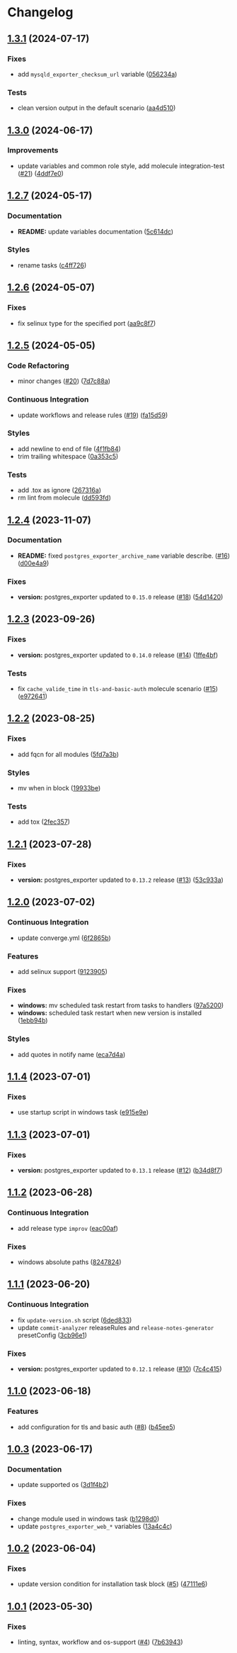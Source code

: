 # Changelog

## [1.3.1](https://github.com/antmelekhin/ansible-role-postgres-exporter/compare/v1.3.0...v1.3.1) (2024-07-17)


### Fixes

* add `mysqld_exporter_checksum_url` variable ([056234a](https://github.com/antmelekhin/ansible-role-postgres-exporter/commit/056234aae9c276fbaabf663e7f4b15671979180a))


### Tests

* clean version output in the default scenario ([aa4d510](https://github.com/antmelekhin/ansible-role-postgres-exporter/commit/aa4d510ed763d1aad39e08bf205e99ba755b84c7))

## [1.3.0](https://github.com/antmelekhin/ansible-role-postgres-exporter/compare/v1.2.7...v1.3.0) (2024-06-17)


### Improvements

* update variables and common role style, add molecule integration-test ([#21](https://github.com/antmelekhin/ansible-role-postgres-exporter/issues/21)) ([4ddf7e0](https://github.com/antmelekhin/ansible-role-postgres-exporter/commit/4ddf7e07ccbf207bd3083f7c862b67db9a42fb9d))

## [1.2.7](https://github.com/antmelekhin/ansible-role-postgres-exporter/compare/v1.2.6...v1.2.7) (2024-05-17)


### Documentation

* **README:** update variables documentation ([5c614dc](https://github.com/antmelekhin/ansible-role-postgres-exporter/commit/5c614dc972eb7e06360586370f84ac3a1d8d2d10))


### Styles

* rename tasks ([c4ff726](https://github.com/antmelekhin/ansible-role-postgres-exporter/commit/c4ff726e77b9f610638058304dc01855fd42bbc7))

## [1.2.6](https://github.com/antmelekhin/ansible-role-postgres-exporter/compare/v1.2.5...v1.2.6) (2024-05-07)


### Fixes

* fix selinux type for the specified port ([aa9c8f7](https://github.com/antmelekhin/ansible-role-postgres-exporter/commit/aa9c8f7d28dd3b71ec6b4bd734e5e5b1409dbfd7))

## [1.2.5](https://github.com/antmelekhin/ansible-role-postgres-exporter/compare/v1.2.4...v1.2.5) (2024-05-05)


### Code Refactoring

* minor changes ([#20](https://github.com/antmelekhin/ansible-role-postgres-exporter/issues/20)) ([7d7c88a](https://github.com/antmelekhin/ansible-role-postgres-exporter/commit/7d7c88a7df56b1b7c2d1e6f0bef5021a78078ea7))


### Continuous Integration

* update workflows and release rules ([#19](https://github.com/antmelekhin/ansible-role-postgres-exporter/issues/19)) ([fa15d59](https://github.com/antmelekhin/ansible-role-postgres-exporter/commit/fa15d595dcd01583eb16a166917cdb8de259fe72))


### Styles

* add newline to end of file ([4f1fb84](https://github.com/antmelekhin/ansible-role-postgres-exporter/commit/4f1fb84b6a7c4d7413ad112c9ab79eaf507e5b58))
* trim trailing whitespace ([0a353c5](https://github.com/antmelekhin/ansible-role-postgres-exporter/commit/0a353c553aa7a595bca12e588a22cb06d08ba182))


### Tests

* add .tox as ignore ([267316a](https://github.com/antmelekhin/ansible-role-postgres-exporter/commit/267316ac503d82d69e4b9014bdb74f430097350a))
* rm lint from molecule ([dd593fd](https://github.com/antmelekhin/ansible-role-postgres-exporter/commit/dd593fdeddbbebc035d8918896a6d1b014a71550))

## [1.2.4](https://github.com/antmelekhin/ansible-role-postgres-exporter/compare/v1.2.3...v1.2.4) (2023-11-07)


### Documentation

* **README:** fixed `postgres_exporter_archive_name` variable describe. ([#16](https://github.com/antmelekhin/ansible-role-postgres-exporter/issues/16)) ([d00e4a9](https://github.com/antmelekhin/ansible-role-postgres-exporter/commit/d00e4a9218ee0dc45bb2a441c4b175a1b1214117))


### Fixes

* **version:** postgres_exporter updated to `0.15.0` release ([#18](https://github.com/antmelekhin/ansible-role-postgres-exporter/issues/18)) ([54d1420](https://github.com/antmelekhin/ansible-role-postgres-exporter/commit/54d142074ce5334894bbb73c51e1c286692d2704))

## [1.2.3](https://github.com/antmelekhin/ansible-role-postgres-exporter/compare/v1.2.2...v1.2.3) (2023-09-26)


### Fixes

* **version:** postgres_exporter updated to `0.14.0` release ([#14](https://github.com/antmelekhin/ansible-role-postgres-exporter/issues/14)) ([1ffe4bf](https://github.com/antmelekhin/ansible-role-postgres-exporter/commit/1ffe4bf7e4d7a333377f9090805f91886f0f0735))


### Tests

* fix `cache_valide_time` in `tls-and-basic-auth` molecule scenario ([#15](https://github.com/antmelekhin/ansible-role-postgres-exporter/issues/15)) ([e972641](https://github.com/antmelekhin/ansible-role-postgres-exporter/commit/e972641645af9d52894b7453148fe7beab1fdb20))

## [1.2.2](https://github.com/antmelekhin/ansible-role-postgres-exporter/compare/v1.2.1...v1.2.2) (2023-08-25)


### Fixes

* add fqcn for all modules ([5fd7a3b](https://github.com/antmelekhin/ansible-role-postgres-exporter/commit/5fd7a3b3512fb62dd89dcdc4d97577f759376e27))


### Styles

* mv when in block ([19933be](https://github.com/antmelekhin/ansible-role-postgres-exporter/commit/19933befd52ef0206547bedb5ed944c077ca9b70))


### Tests

* add tox ([2fec357](https://github.com/antmelekhin/ansible-role-postgres-exporter/commit/2fec357ffa52d7c187feb7b6f5f5c51457bd12c0))

## [1.2.1](https://github.com/antmelekhin/ansible-role-postgres-exporter/compare/v1.2.0...v1.2.1) (2023-07-28)


### Fixes

* **version:** postgres_exporter updated to `0.13.2` release ([#13](https://github.com/antmelekhin/ansible-role-postgres-exporter/issues/13)) ([53c933a](https://github.com/antmelekhin/ansible-role-postgres-exporter/commit/53c933a1670cb7091dd6fd778799384b2601e36a))

## [1.2.0](https://github.com/antmelekhin/ansible-role-postgres-exporter/compare/v1.1.4...v1.2.0) (2023-07-02)


### Continuous Integration

* update converge.yml ([6f2865b](https://github.com/antmelekhin/ansible-role-postgres-exporter/commit/6f2865b1aaa1967f46bdf3fcb060e6c31d627386))


### Features

* add selinux support ([9123905](https://github.com/antmelekhin/ansible-role-postgres-exporter/commit/9123905132fda4ec3199ec44226251ed30201cc6))


### Fixes

* **windows:** mv scheduled task restart from tasks to handlers ([97a5200](https://github.com/antmelekhin/ansible-role-postgres-exporter/commit/97a5200ff8e2959b80561b6b4f11d588de41d9fc))
* **windows:** scheduled task restart when new version is installed ([1ebb94b](https://github.com/antmelekhin/ansible-role-postgres-exporter/commit/1ebb94bbeee7b46f0ebf8791a959d60b830aeaf0))


### Styles

* add quotes in notify name ([eca7d4a](https://github.com/antmelekhin/ansible-role-postgres-exporter/commit/eca7d4a05b2c1a5a6f42f5d46df8ccf5bf59cd4c))

## [1.1.4](https://github.com/antmelekhin/ansible-role-postgres-exporter/compare/v1.1.3...v1.1.4) (2023-07-01)


### Fixes

* use startup script in windows task ([e915e9e](https://github.com/antmelekhin/ansible-role-postgres-exporter/commit/e915e9e8d77b171e93f54d63372be269ad513acf))

## [1.1.3](https://github.com/antmelekhin/ansible-role-postgres-exporter/compare/v1.1.2...v1.1.3) (2023-07-01)


### Fixes

* **version:** postgres_exporter updated to `0.13.1` release ([#12](https://github.com/antmelekhin/ansible-role-postgres-exporter/issues/12)) ([b34d8f7](https://github.com/antmelekhin/ansible-role-postgres-exporter/commit/b34d8f745aee9a51eeb2c6bda7180df8ab328503))

## [1.1.2](https://github.com/antmelekhin/ansible-role-postgres-exporter/compare/v1.1.1...v1.1.2) (2023-06-28)


### Continuous Integration

* add release type `improv` ([eac00af](https://github.com/antmelekhin/ansible-role-postgres-exporter/commit/eac00af4b7992936a6ee57af0f26ab93ff683e0a))


### Fixes

* windows absolute paths ([8247824](https://github.com/antmelekhin/ansible-role-postgres-exporter/commit/82478245480192a2909a5045bde78c995137aa10))

## [1.1.1](https://github.com/antmelekhin/ansible-role-postgres-exporter/compare/v1.1.0...v1.1.1) (2023-06-20)


### Continuous Integration

* fix `update-version.sh` script ([6ded833](https://github.com/antmelekhin/ansible-role-postgres-exporter/commit/6ded8333b1002ffd65830ea86a9f86f33fd43d19))
* update `commit-analyzer` releaseRules and `release-notes-generator` presetConfig ([3cb96e1](https://github.com/antmelekhin/ansible-role-postgres-exporter/commit/3cb96e1e04440dfc9a9d72436c8695bdc2c0ad9c))


### Fixes

* **version:** postgres_exporter updated to `0.12.1` release ([#10](https://github.com/antmelekhin/ansible-role-postgres-exporter/issues/10)) ([7c4c415](https://github.com/antmelekhin/ansible-role-postgres-exporter/commit/7c4c415eb79c901309ff2cb58cc15dd80974fd22))

## [1.1.0](https://github.com/antmelekhin/ansible-role-postgres-exporter/compare/v1.0.3...v1.1.0) (2023-06-18)

### Features

* add configuration for tls and basic auth ([#8](https://github.com/antmelekhin/ansible-role-postgres-exporter/issues/8)) ([b45ee5](https://github.com/antmelekhin/ansible-role-postgres-exporter/commit/b45ee5ee6f2704c494db106307fa69913d044cbd))

## [1.0.3](https://github.com/antmelekhin/ansible-role-postgres-exporter/compare/v1.0.2...v1.0.3) (2023-06-17)

### Documentation

* update supported os ([3d1f4b2](https://github.com/antmelekhin/ansible-role-postgres-exporter/commit/3d1f4b2d1c0d3e18423d2b0b74df59e2c7526548))

### Fixes

* change module used in windows task ([b1298d0](https://github.com/antmelekhin/ansible-role-postgres-exporter/commit/b1298d0b184756f2ad5ac14542df27893623ba68))
* update `postgres_exporter_web_*` variables ([13a4c4c](https://github.com/antmelekhin/ansible-role-postgres-exporter/commit/13a4c4c9a1341ef847c3687bb3376eba18fb7bb3))

## [1.0.2](https://github.com/antmelekhin/ansible-role-postgres-exporter/compare/v1.0.1...v1.0.2) (2023-06-04)

### Fixes

* update version condition for installation task block ([#5](https://github.com/antmelekhin/ansible-role-postgres-exporter/issues/5)) ([47111e6](https://github.com/antmelekhin/ansible-role-postgres-exporter/commit/47111e6b4162fc174c52e6c38a08d5cddf33827e))

## [1.0.1](https://github.com/antmelekhin/ansible-role-postgres-exporter/compare/v1.0.0...v1.0.1) (2023-05-30)

### Fixes

* linting, syntax, workflow and os-support ([#4](https://github.com/antmelekhin/ansible-role-postgres-exporter/issues/4)) ([7b63943](https://github.com/antmelekhin/ansible-role-postgres-exporter/commit/7b639430421b3906abfec57c5a72ba4fbbaa38d3))
